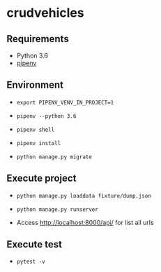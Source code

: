 # crudvehicles

## Requirements
* Python 3.6
* [pipenv](https://docs.pipenv.org/)

## Environment
* `export PIPENV_VENV_IN_PROJECT=1`
* `pipenv --python 3.6`
* `pipenv shell`
* `pipenv install`

* `python manage.py migrate`

## Execute project

* `python manage.py loaddata fixture/dump.json`

* `python manage.py runserver`

* Access [http://localhost:8000/api/](http://localhost:8000/api/) for list all urls

## Execute test
* `pytest -v `
